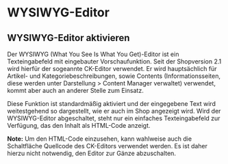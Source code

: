 # WYSIWYG-Editor 

## WYSIWYG-Editor aktivieren 

Der WYSIWYG \(What You See Is What You Get\)-Editor ist ein Texteingabefeld mit eingebauter Vorschaufunktion. Seit der Shopversion 2.1 wird hierfür der sogeannte CK-Editor verwendet. Er wird hauptsächlich für Artikel- und Kategoriebeschreibungen, sowie Contents \(Informationsseiten, diese werden unter Darstellung \> Content Manager verwaltet\) verwendet, kommt aber auch an anderer Stelle zum Einsatz.

Diese Funktion ist standardmäßig aktiviert und der eingegebene Text wird weitestgehend so dargestellt, wie er auch im Shop angezeigt wird. Wird der WYSIWYG-Editor abgeschaltet, steht nur ein einfaches Texteingabefeld zur Verfügung, das den Inhalt als HTML-Code anzeigt.

**Note:** Um den HTML-Code einzusehen, kann wahlweise auch die Schaltfläche Quellcode des CK-Editors verwendet werden. Es ist daher hierzu nicht notwendig, den Editor zur Gänze abzuschalten.



